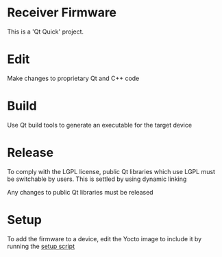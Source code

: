 # Receiver Firmware

This is a 'Qt Quick' project.

# Edit

Make changes to proprietary Qt and C++ code

# Build

Use Qt build tools to generate an executable for the target device

# Release

To comply with the LGPL license, public Qt libraries which use LGPL must be switchable by users. This is settled by using dynamic linking

Any changes to public Qt libraries must be released

# Setup

To add the firmware to a device, edit the Yocto image to include it by running the [setup script](setup/setup.sh)
